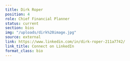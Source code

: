 ```yaml
---
title: Dirk Roper
position: 4
role: Chief Financial Planner
status: current
section: bios
img: "/uploads/dirk%20image.jpg"
source: external
link: https://www.linkedin.com/in/dirk-roper-211a7742/
link_title: Connect on LinkedIn
format_class: bio
---
```


